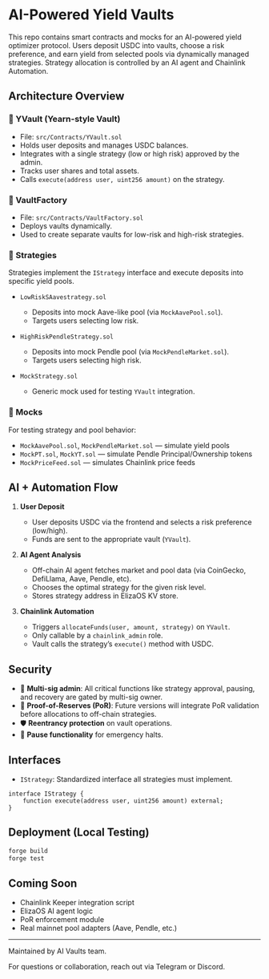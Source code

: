# AI-Powered Yield Vaults

This repo contains smart contracts and mocks for an AI-powered yield optimizer protocol. Users deposit USDC into vaults, choose a risk preference, and earn yield from selected pools via dynamically managed strategies. Strategy allocation is controlled by an AI agent and Chainlink Automation.

## Architecture Overview

### 🔹 YVault (Yearn-style Vault)

* File: `src/Contracts/YVault.sol`
* Holds user deposits and manages USDC balances.
* Integrates with a single strategy (low or high risk) approved by the admin.
* Tracks user shares and total assets.
* Calls `execute(address user, uint256 amount)` on the strategy.

### 🔹 VaultFactory

* File: `src/Contracts/VaultFactory.sol`
* Deploys vaults dynamically.
* Used to create separate vaults for low-risk and high-risk strategies.

### 🔹 Strategies

Strategies implement the `IStrategy` interface and execute deposits into specific yield pools.

* `LowRiskSAavestrategy.sol`

  * Deposits into mock Aave-like pool (via `MockAavePool.sol`).
  * Targets users selecting low risk.

* `HighRiskPendleStrategy.sol`

  * Deposits into mock Pendle pool (via `MockPendleMarket.sol`).
  * Targets users selecting high risk.

* `MockStrategy.sol`

  * Generic mock used for testing `YVault` integration.

### 🔹 Mocks

For testing strategy and pool behavior:

* `MockAavePool.sol`, `MockPendleMarket.sol` — simulate yield pools
* `MockPT.sol`, `MockYT.sol` — simulate Pendle Principal/Ownership tokens
* `MockPriceFeed.sol` — simulates Chainlink price feeds

## AI + Automation Flow

1. **User Deposit**

   * User deposits USDC via the frontend and selects a risk preference (low/high).
   * Funds are sent to the appropriate vault (`YVault`).

2. **AI Agent Analysis**

   * Off-chain AI agent fetches market and pool data (via CoinGecko, DefiLlama, Aave, Pendle, etc).
   * Chooses the optimal strategy for the given risk level.
   * Stores strategy address in ElizaOS KV store.

3. **Chainlink Automation**

   * Triggers `allocateFunds(user, amount, strategy)` on `YVault`.
   * Only callable by a `chainlink_admin` role.
   * Vault calls the strategy’s `execute()` method with USDC.

## Security

* 🔐 **Multi-sig admin**: All critical functions like strategy approval, pausing, and recovery are gated by multi-sig owner.
* 📜 **Proof-of-Reserves (PoR)**: Future versions will integrate PoR validation before allocations to off-chain strategies.
* 🛡 **Reentrancy protection** on vault operations.
* 🚫 **Pause functionality** for emergency halts.

## Interfaces

* `IStrategy`: Standardized interface all strategies must implement.

```solidity
interface IStrategy {
    function execute(address user, uint256 amount) external;
}
```

## Deployment (Local Testing)

```bash
forge build
forge test
```

## Coming Soon

* Chainlink Keeper integration script
* ElizaOS AI agent logic
* PoR enforcement module
* Real mainnet pool adapters (Aave, Pendle, etc.)

---

Maintained by AI Vaults team.

For questions or collaboration, reach out via Telegram or Discord.
